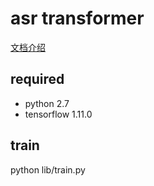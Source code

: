 # asr transformer
[文档介绍](https://zhuanlan.zhihu.com/p/53068323)

## required
* python 2.7
* tensorflow 1.11.0

## train
python lib/train.py
